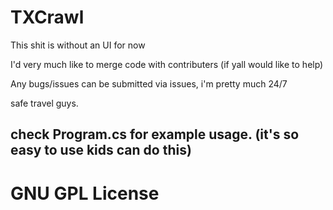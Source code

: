# TXCrawl

This shit is without an UI for now

I'd very much like to merge code with contributers (if yall would like to help)

Any bugs/issues can be submitted via issues, i'm pretty much 24/7


safe travel guys.


## check Program.cs for example usage. (it's so easy to use kids can do this)


# GNU GPL License
